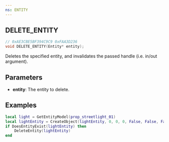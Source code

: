 ```yaml
---
ns: ENTITY
---
```


## DELETE_ENTITY

```c
// 0xAE3CBE5BF394C9C9 0xFAA3D236
void DELETE_ENTITY(Entity* entity);
```

Deletes the specified entity, and invalidates the passed handle (i.e. in/out argument).

## Parameters
- **entity**: The entity to delete.


## Examples

```lua
local light = GetEntityModel(prop_streetlight_01)
local lightEntity = CreateObject(lightEntity, 0, 0, 0, False, False, False)
if DoesEntityExist(lightEntity) then
    DeleteEntity(lightEntity)
end
```
